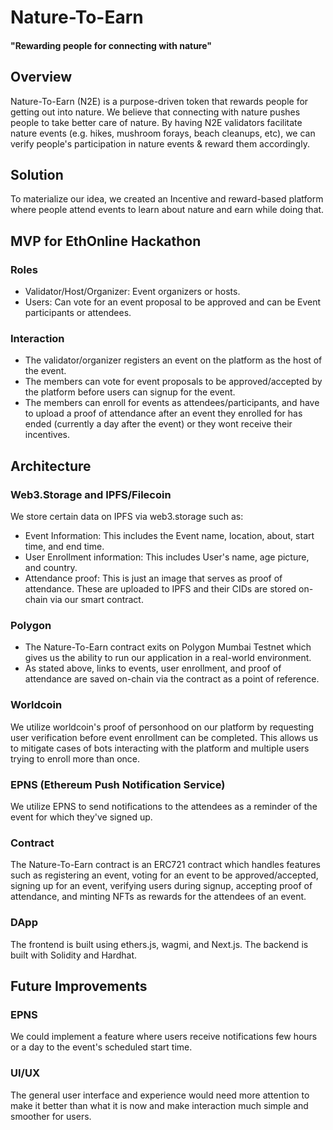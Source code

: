 # Nature-To-Earn
#### "Rewarding people for connecting with nature"
## Overview
Nature-To-Earn (N2E) is a purpose-driven token that rewards people for getting out into nature. We believe that connecting with nature pushes people to take better care of nature. By having N2E validators facilitate nature events (e.g. hikes, mushroom forays, beach cleanups, etc), we can verify people's participation in nature events & reward them accordingly.
## Solution
To materialize our idea, we created an Incentive and reward-based platform where people attend events to learn about nature and earn while doing that.
## MVP for EthOnline Hackathon
### Roles
 - Validator/Host/Organizer: Event organizers or hosts.
 - Users: Can vote for an event proposal to be approved and can be Event participants or attendees.
### Interaction
 - The validator/organizer registers an event on the platform as the host of the event.
 - The members can vote for event proposals to be approved/accepted by the platform before users can signup for the event.
- The members can enroll for events as attendees/participants, and have to upload a proof of attendance after an event they enrolled for has ended (currently a day after the event) or they wont receive their incentives.

## Architecture
### Web3.Storage and IPFS/Filecoin
We store certain data on IPFS via web3.storage such as:
 - Event Information: This includes the Event name, location, about, start time, and end time.
 - User Enrollment information: This includes User's name, age picture, and country.
 - Attendance proof: This is just an image that serves as proof of attendance. 
 These are uploaded to IPFS and their CIDs are stored on-chain via our smart contract.

### Polygon
- The Nature-To-Earn contract exits on Polygon Mumbai Testnet which gives us the ability to run our application in a real-world environment.
- As stated above, links to events, user enrollment, and proof of attendance are saved on-chain via the contract as a point of reference.

### Worldcoin
We utilize worldcoin's proof of personhood on our platform by requesting user verification before event enrollment can be completed. This allows us to mitigate cases of bots interacting with the platform and multiple users trying to enroll more than once.

### EPNS (Ethereum Push Notification Service)
We utilize EPNS to send notifications to the attendees as a reminder of the event for which they've signed up.

### Contract 
The Nature-To-Earn contract is an ERC721 contract which handles features such as registering an event, voting for an event to be approved/accepted, signing up for an event, verifying users during signup, accepting proof of attendance, and minting NFTs as rewards for the attendees of an event.

### DApp
The frontend is built using ethers.js, wagmi, and Next.js.
The backend is built with Solidity and Hardhat.

## Future Improvements
### EPNS
We could implement a feature where users receive notifications few hours or a day to the event's scheduled start time. 

### UI/UX
The general user interface and experience would need more attention to make it better than what it is now and make interaction much simple and smoother for users.

